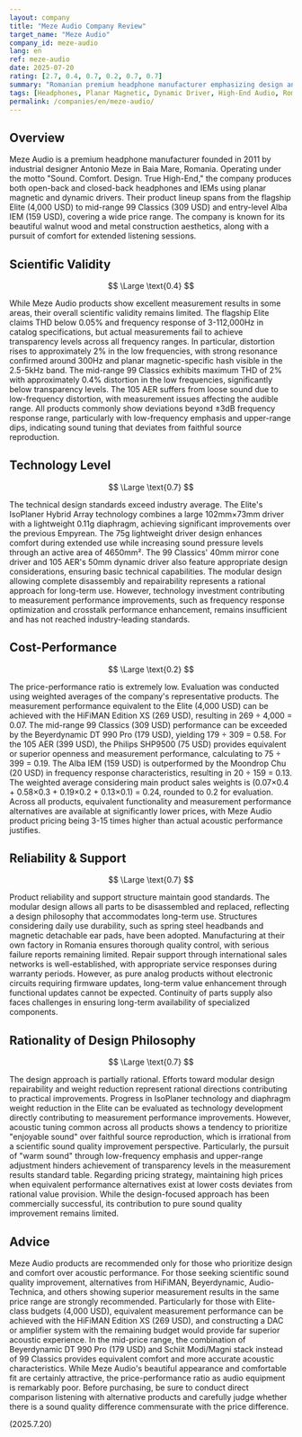 ```yaml
---
layout: company
title: "Meze Audio Company Review"
target_name: "Meze Audio"
company_id: meze-audio
lang: en
ref: meze-audio
date: 2025-07-20
rating: [2.7, 0.4, 0.7, 0.2, 0.7, 0.7]
summary: "Romanian premium headphone manufacturer emphasizing design and comfort, but facing challenges in scientific validity and cost-performance ratio"
tags: [Headphones, Planar Magnetic, Dynamic Driver, High-End Audio, Romania]
permalink: /companies/en/meze-audio/
---
```


## Overview

Meze Audio is a premium headphone manufacturer founded in 2011 by industrial designer Antonio Meze in Baia Mare, Romania. Operating under the motto "Sound. Comfort. Design. True High-End," the company produces both open-back and closed-back headphones and IEMs using planar magnetic and dynamic drivers. Their product lineup spans from the flagship Elite (4,000 USD) to mid-range 99 Classics (309 USD) and entry-level Alba IEM (159 USD), covering a wide price range. The company is known for its beautiful walnut wood and metal construction aesthetics, along with a pursuit of comfort for extended listening sessions.

## Scientific Validity

$$ \Large \text{0.4} $$

While Meze Audio products show excellent measurement results in some areas, their overall scientific validity remains limited. The flagship Elite claims THD below 0.05% and frequency response of 3-112,000Hz in catalog specifications, but actual measurements fail to achieve transparency levels across all frequency ranges. In particular, distortion rises to approximately 2% in the low frequencies, with strong resonance confirmed around 300Hz and planar magnetic-specific hash visible in the 2.5-5kHz band. The mid-range 99 Classics exhibits maximum THD of 2% with approximately 0.4% distortion in the low frequencies, significantly below transparency levels. The 105 AER suffers from loose sound due to low-frequency distortion, with measurement issues affecting the audible range. All products commonly show deviations beyond ±3dB frequency response range, particularly with low-frequency emphasis and upper-range dips, indicating sound tuning that deviates from faithful source reproduction.

## Technology Level

$$ \Large \text{0.7} $$

The technical design standards exceed industry average. The Elite's IsoPlaner Hybrid Array technology combines a large 102mm×73mm driver with a lightweight 0.11g diaphragm, achieving significant improvements over the previous Empyrean. The 75g lightweight driver design enhances comfort during extended use while increasing sound pressure levels through an active area of 4650mm². The 99 Classics' 40mm mirror cone driver and 105 AER's 50mm dynamic driver also feature appropriate design considerations, ensuring basic technical capabilities. The modular design allowing complete disassembly and repairability represents a rational approach for long-term use. However, technology investment contributing to measurement performance improvements, such as frequency response optimization and crosstalk performance enhancement, remains insufficient and has not reached industry-leading standards.

## Cost-Performance

$$ \Large \text{0.2} $$

The price-performance ratio is extremely low. Evaluation was conducted using weighted averages of the company's representative products. The measurement performance equivalent to the Elite (4,000 USD) can be achieved with the HiFiMAN Edition XS (269 USD), resulting in 269 ÷ 4,000 = 0.07. The mid-range 99 Classics (309 USD) performance can be exceeded by the Beyerdynamic DT 990 Pro (179 USD), yielding 179 ÷ 309 = 0.58. For the 105 AER (399 USD), the Philips SHP9500 (75 USD) provides equivalent or superior openness and measurement performance, calculating to 75 ÷ 399 = 0.19. The Alba IEM (159 USD) is outperformed by the Moondrop Chu (20 USD) in frequency response characteristics, resulting in 20 ÷ 159 = 0.13. The weighted average considering main product sales weights is (0.07×0.4 + 0.58×0.3 + 0.19×0.2 + 0.13×0.1) = 0.24, rounded to 0.2 for evaluation. Across all products, equivalent functionality and measurement performance alternatives are available at significantly lower prices, with Meze Audio product pricing being 3-15 times higher than actual acoustic performance justifies.

## Reliability & Support

$$ \Large \text{0.7} $$

Product reliability and support structure maintain good standards. The modular design allows all parts to be disassembled and replaced, reflecting a design philosophy that accommodates long-term use. Structures considering daily use durability, such as spring steel headbands and magnetic detachable ear pads, have been adopted. Manufacturing at their own factory in Romania ensures thorough quality control, with serious failure reports remaining limited. Repair support through international sales networks is well-established, with appropriate service responses during warranty periods. However, as pure analog products without electronic circuits requiring firmware updates, long-term value enhancement through functional updates cannot be expected. Continuity of parts supply also faces challenges in ensuring long-term availability of specialized components.

## Rationality of Design Philosophy

$$ \Large \text{0.7} $$

The design approach is partially rational. Efforts toward modular design repairability and weight reduction represent rational directions contributing to practical improvements. Progress in IsoPlaner technology and diaphragm weight reduction in the Elite can be evaluated as technology development directly contributing to measurement performance improvements. However, acoustic tuning common across all products shows a tendency to prioritize "enjoyable sound" over faithful source reproduction, which is irrational from a scientific sound quality improvement perspective. Particularly, the pursuit of "warm sound" through low-frequency emphasis and upper-range adjustment hinders achievement of transparency levels in the measurement results standard table. Regarding pricing strategy, maintaining high prices when equivalent performance alternatives exist at lower costs deviates from rational value provision. While the design-focused approach has been commercially successful, its contribution to pure sound quality improvement remains limited.

## Advice

Meze Audio products are recommended only for those who prioritize design and comfort over acoustic performance. For those seeking scientific sound quality improvement, alternatives from HiFiMAN, Beyerdynamic, Audio-Technica, and others showing superior measurement results in the same price range are strongly recommended. Particularly for those with Elite-class budgets (4,000 USD), equivalent measurement performance can be achieved with the HiFiMAN Edition XS (269 USD), and constructing a DAC or amplifier system with the remaining budget would provide far superior acoustic experience. In the mid-price range, the combination of Beyerdynamic DT 990 Pro (179 USD) and Schiit Modi/Magni stack instead of 99 Classics provides equivalent comfort and more accurate acoustic characteristics. While Meze Audio's beautiful appearance and comfortable fit are certainly attractive, the price-performance ratio as audio equipment is remarkably poor. Before purchasing, be sure to conduct direct comparison listening with alternative products and carefully judge whether there is a sound quality difference commensurate with the price difference.

(2025.7.20)